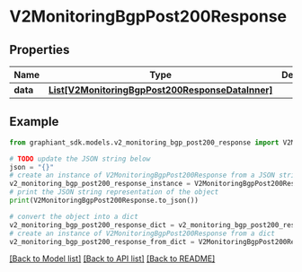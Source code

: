 # V2MonitoringBgpPost200Response


## Properties

Name | Type | Description | Notes
------------ | ------------- | ------------- | -------------
**data** | [**List[V2MonitoringBgpPost200ResponseDataInner]**](V2MonitoringBgpPost200ResponseDataInner.md) |  | [optional] 

## Example

```python
from graphiant_sdk.models.v2_monitoring_bgp_post200_response import V2MonitoringBgpPost200Response

# TODO update the JSON string below
json = "{}"
# create an instance of V2MonitoringBgpPost200Response from a JSON string
v2_monitoring_bgp_post200_response_instance = V2MonitoringBgpPost200Response.from_json(json)
# print the JSON string representation of the object
print(V2MonitoringBgpPost200Response.to_json())

# convert the object into a dict
v2_monitoring_bgp_post200_response_dict = v2_monitoring_bgp_post200_response_instance.to_dict()
# create an instance of V2MonitoringBgpPost200Response from a dict
v2_monitoring_bgp_post200_response_from_dict = V2MonitoringBgpPost200Response.from_dict(v2_monitoring_bgp_post200_response_dict)
```
[[Back to Model list]](../README.md#documentation-for-models) [[Back to API list]](../README.md#documentation-for-api-endpoints) [[Back to README]](../README.md)


